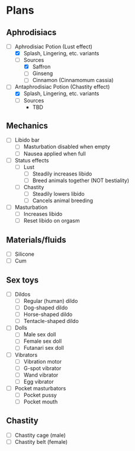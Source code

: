 # Plans

## Aphrodisiacs

- [ ] Aphrodisiac Potion (Lust effect)
  - [x] Splash, Lingering, etc. variants
  - [ ] Sources
    - [x] Saffron
    - [ ] Ginseng
    - [ ] Cinnamon (Cinnamomum cassia)
- [ ] Antaphrodisiac Potion (Chastity effect)
  - [x] Splash, Lingering, etc. variants 
  - [ ] Sources
    - TBD

## Mechanics

- [ ] Libido bar
  - [ ] Masturbation disabled when empty
  - [ ] Nausea applied when full
- [ ] Status effects
  - [ ] Lust
    - [ ] Steadily increases libido
    - [ ] Breed animals together (NOT bestiality)
  - [ ] Chastity
    - [ ] Steadily lowers libido
    - [ ] Cancels animal breeding
- [ ] Masturbation
  - [ ] Increases libido
  - [ ] Reset libido on orgasm

## Materials/fluids

- [ ] Silicone
- [ ] Cum

## Sex toys

- [ ] Dildos
  - [ ] Regular (human) dildo
  - [ ] Dog-shaped dildo
  - [ ] Horse-shaped dildo
  - [ ] Tentacle-shaped dildo
- [ ] Dolls
  - [ ] Male sex doll
  - [ ] Female sex doll
  - [ ] Futanari sex doll
- [ ] Vibrators
  - [ ] Vibration motor
  - [ ] G-spot vibrator
  - [ ] Wand vibrator
  - [ ] Egg vibrator
- [ ] Pocket masturbators
  - [ ] Pocket pussy
  - [ ] Pocket mouth

## Chastity

- [ ] Chastity cage (male)
- [ ] Chastity belt (female)
